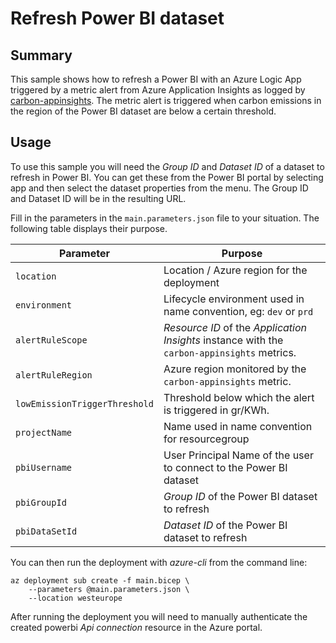 Refresh Power BI dataset
========================

## Summary

This sample shows how to refresh a Power BI with an Azure Logic App triggered
by a metric alert from Azure Application Insights as logged by
[carbon-appinsights](https://github.com/cloudyspells/carbon-appinsights).
The metric alert is triggered when carbon emissions in the region of the
Power BI dataset are below a certain threshold.

## Usage

To use this sample you will need the _Group ID_ and _Dataset ID_ of a dataset to
refresh in Power BI. You can get these from the Power BI portal by selecting
app and then select the dataset properties from the menu. The Group ID and
Dataset ID will be in the resulting URL.

Fill in the parameters in the `main.parameters.json` file to your situation. The
following table displays their purpose.

|Parameter|Purpose|
|---------|-------|
|`location`|Location / Azure region for the deployment|
|`environment`|Lifecycle environment used in name convention, eg: `dev` or `prd`|
|`alertRuleScope`|_Resource ID_ of the _Application Insights_ instance with the `carbon-appinsights` metrics.|
|`alertRuleRegion`|Azure region monitored by the `carbon-appinsights` metric.|
|`lowEmissionTriggerThreshold`|Threshold below which the alert is triggered in gr/KWh.|
|`projectName`|Name used in name convention for resourcegroup|
|`pbiUsername`|User Principal Name of the user to connect to the Power BI dataset|
|`pbiGroupId`|_Group ID_ of the Power BI dataset to refresh|
|`pbiDataSetId`|_Dataset ID_ of the Power BI dataset to refresh|

You can then run the deployment with _azure-cli_ from the command line:

```console
az deployment sub create -f main.bicep \
    --parameters @main.parameters.json \
    --location westeurope
```

After running the deployment you will need to manually authenticate the created
powerbi _Api connection_ resource in the Azure portal.
